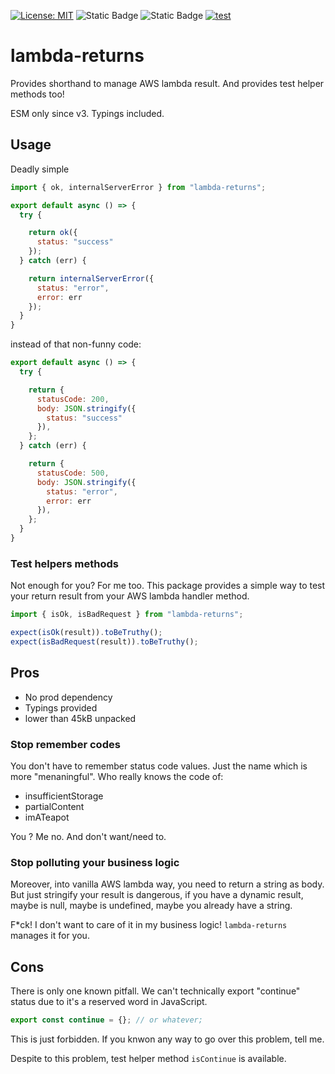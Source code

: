 [![License: MIT](https://img.shields.io/badge/License-MIT-yellow.svg)](https://opensource.org/licenses/MIT)
![Static Badge](https://img.shields.io/badge/coverage-100-brightgreen)
![Static Badge](https://img.shields.io/badge/release-3.0.1-blue)
[![test](https://github.com/mathrobin/lambda-returns/actions/workflows/test.yml/badge.svg)](https://github.com/mathrobin/lambda-returns/actions/workflows/test.yml)

# lambda-returns

Provides shorthand to manage AWS lambda result. And provides test helper methods too!

ESM only since v3. Typings included.

## Usage

Deadly simple

```javascript
import { ok, internalServerError } from "lambda-returns";

export default async () => {
  try {

    return ok({
      status: "success"
    });
  } catch (err) {

    return internalServerError({
      status: "error",
      error: err
    });
  }
}
```

instead of that non-funny code:

```javascript
export default async () => {
  try {

    return {
      statusCode: 200,
      body: JSON.stringify({
        status: "success"
      }),
    };
  } catch (err) {

    return {
      statusCode: 500,
      body: JSON.stringify({
        status: "error",
        error: err
      }),
    };
  }
}
```

### Test helpers methods

Not enough for you? For me too. This package provides a simple way to test your return result from your AWS lambda
handler method.

```javascript
import { isOk, isBadRequest } from "lambda-returns";

expect(isOk(result)).toBeTruthy();
expect(isBadRequest(result)).toBeTruthy();
```

## Pros

- No prod dependency
- Typings provided
- lower than 45kB unpacked

### Stop remember codes

You don't have to remember status code values. Just the name which is more "menaningful". Who really knows the code of:

- insufficientStorage
- partialContent
- imATeapot

You ? Me no. And don't want/need to.

### Stop polluting your business logic

Moreover, into vanilla AWS lambda way, you need to return a string as body. But just stringify your result is dangerous,
if you have a dynamic result, maybe is null, maybe is undefined, maybe you already have a string.


F*ck! I don't want to care of it in my business logic! `lambda-returns` manages it for you.

## Cons

There is only one known pitfall. We can't technically export "continue" status due to it's a reserved word in
JavaScript.

```javascript
export const continue = {}; // or whatever;
```

This is just forbidden. If you knwon any way to go over this problem, tell me.

Despite to this problem, test helper method `isContinue` is available. 
